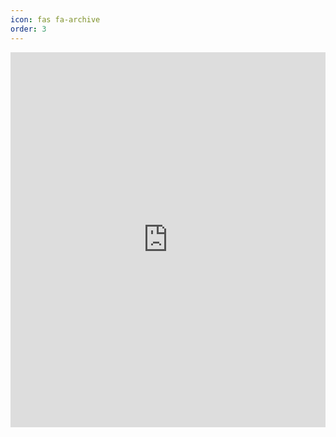 ```yaml
---
icon: fas fa-archive
order: 3
---
```

<embed src="https://github.com/spyhals6/spyhals6.github.io/blob/main/Resume.pdf" width="100%" height="600px" type="application/pdf">
